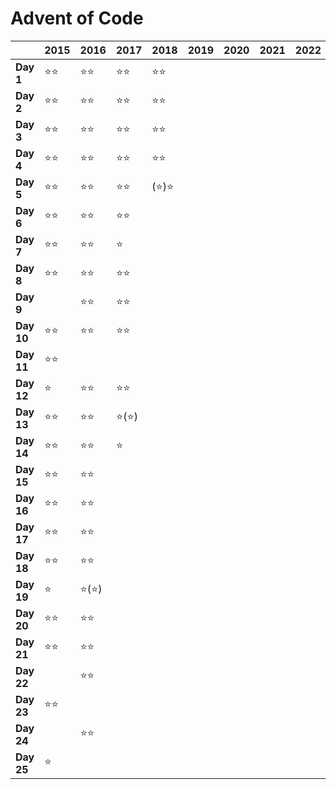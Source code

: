 # Advent of Code

|              	| **2015**   	| **2016**   	| **2017**   	| **2018**   	| **2019**   	| **2020**   	| **2021**   	| **2022**   	| **2023**   	| **2024**   	|
|--------------	|------------	|------------	|------------	|------------	|------------	|------------	|------------	|------------	|------------	|------------	|
| **Day 1**    	| ⭐⭐         	| ⭐⭐         	| ⭐⭐         	| ⭐⭐         	|            	|            	|            	|            	| ⭐⭐         	| ⭐⭐         	|
| **Day 2**    	| ⭐⭐         	| ⭐⭐         	| ⭐⭐         	| ⭐⭐         	|            	|            	|            	|            	| ⭐⭐         	| ⭐⭐         	|
| **Day 3**    	| ⭐⭐         	| ⭐⭐         	| ⭐⭐         	| ⭐⭐         	|            	|            	|            	|            	| ⭐⭐         	| ⭐⭐         	|
| **Day 4**    	| ⭐⭐         	| ⭐⭐         	| ⭐⭐         	| ⭐⭐         	|            	|            	|            	|            	| ⭐⭐         	| ⭐⭐(GPT)    	|
| **Day 5**    	| ⭐⭐         	| ⭐⭐         	| ⭐⭐         	| (⭐)⭐       	|            	|            	|            	|            	| ⭐⭐         	| ⭐⭐         	|
| **Day 6**    	| ⭐⭐         	| ⭐⭐         	| ⭐⭐         	|            	|            	|            	|            	|            	| ⭐⭐         	| ⭐⭐         	|
| **Day 7**    	| ⭐⭐         	| ⭐⭐         	| ⭐          	|            	|            	|            	|            	|            	| ⭐⭐         	| ⭐⭐        	|
| **Day 8**    	| ⭐⭐         	| ⭐⭐         	| ⭐⭐         	|            	|            	|            	|            	|            	| ⭐⭐         	| ⭐⭐         	|
| **Day 9**    	|            	| ⭐⭐         	| ⭐⭐         	|            	|            	|            	|            	|            	| ⭐⭐         	| ⭐⭐         	|
| **Day 10**   	| ⭐⭐         	| ⭐⭐         	| ⭐⭐         	|            	|            	|            	|            	|            	| ⭐          	| ⭐⭐         	|
| **Day 11**   	| ⭐⭐         	|            	|            	|            	|            	|            	|            	|            	| ⭐⭐         	| ⭐⭐         	|
| **Day 12**   	| ⭐          	| ⭐⭐         	| ⭐⭐         	|            	|            	|            	|            	|            	| ⭐          	| ⭐         	|
| **Day 13**   	| ⭐⭐         	| ⭐⭐         	| ⭐(⭐)       	|            	|            	|            	|            	|            	| ⭐          	|(⭐⭐)        	|
| **Day 14**   	| ⭐⭐         	| ⭐⭐         	| ⭐          	|            	|            	|            	|            	|            	| ⭐          	| ⭐⭐         	|
| **Day 15**   	| ⭐⭐         	| ⭐⭐         	|            	|            	|            	|            	|            	|            	| ⭐⭐         	| ⭐⭐         	|
| **Day 16**   	| ⭐⭐         	| ⭐⭐         	|            	|            	|            	|            	|            	|            	|            	|            	|
| **Day 17**   	| ⭐⭐         	| ⭐⭐         	|            	|            	|            	|            	|            	|            	|            	| ⭐(⭐)       	|
| **Day 18**   	| ⭐⭐         	| ⭐⭐         	|            	|            	|            	|            	|            	|            	|            	| ⭐⭐         	|
| **Day 19**   	| ⭐          	| ⭐(⭐)       	|            	|            	|            	|            	|            	|            	| ⭐          	| ⭐⭐         	|
| **Day 20**   	| ⭐⭐         	| ⭐⭐         	|            	|            	|            	|            	|            	|            	| ⭐⭐         	| ⭐⭐         	|
| **Day 21**   	| ⭐⭐         	| ⭐⭐         	|            	|            	|            	|            	|            	|            	| ⭐          	|            	|
| **Day 22**   	|            	| ⭐⭐         	|            	|            	|            	|            	|            	|            	|            	| ⭐⭐         	|
| **Day 23**   	| ⭐⭐         	|            	|            	|            	|            	|            	|            	|            	|            	|            	|
| **Day 24**   	|            	| ⭐⭐         	|            	|            	|            	|            	|            	|            	| ⭐          	|            	|
| **Day 25**   	| ⭐          	|            	|            	|            	|            	|            	|            	|            	|            	|            	|